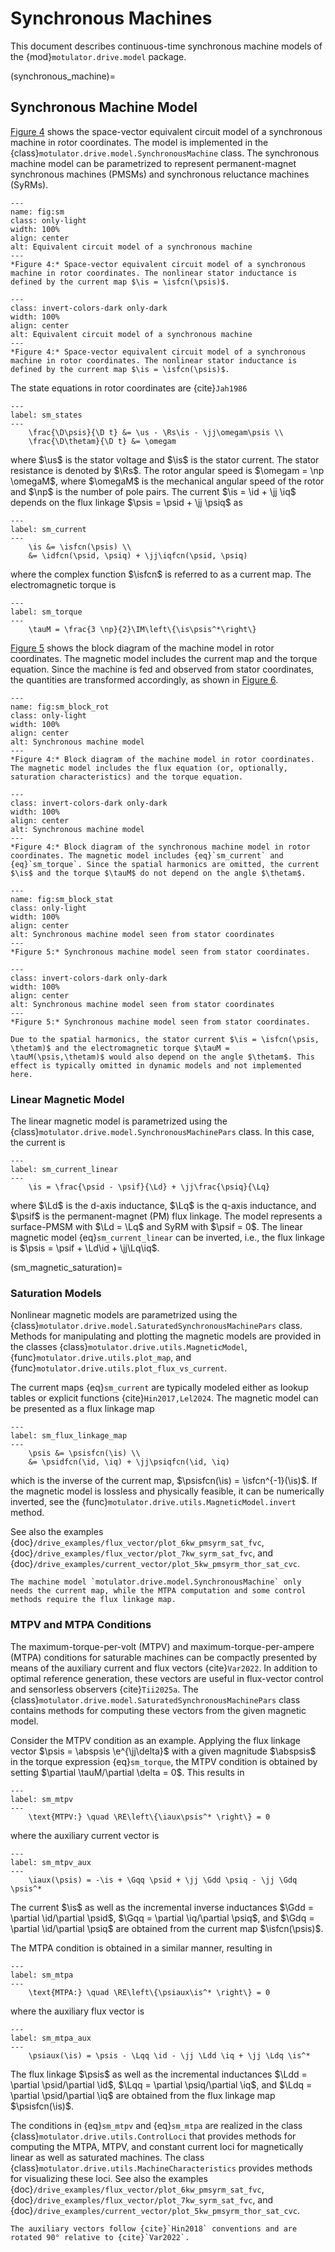 # Synchronous Machines

This document describes continuous-time synchronous machine models of the {mod}`motulator.drive.model` package.

(synchronous_machine)=

## Synchronous Machine Model

[Figure 4](fig:sm) shows the space-vector equivalent circuit model of a synchronous machine in rotor coordinates. The model is implemented in the {class}`motulator.drive.model.SynchronousMachine` class. The synchronous machine model can be parametrized to represent permanent-magnet synchronous machines (PMSMs) and synchronous reluctance machines (SyRMs).

```{figure} ../figs/sm.svg
---
name: fig:sm
class: only-light
width: 100%
align: center
alt: Equivalent circuit model of a synchronous machine
---
*Figure 4:* Space-vector equivalent circuit model of a synchronous machine in rotor coordinates. The nonlinear stator inductance is defined by the current map $\is = \isfcn(\psis)$.
```

```{figure} ../figs/sm.svg
---
class: invert-colors-dark only-dark
width: 100%
align: center
alt: Equivalent circuit model of a synchronous machine
---
*Figure 4:* Space-vector equivalent circuit model of a synchronous machine in rotor coordinates. The nonlinear stator inductance is defined by the current map $\is = \isfcn(\psis)$.
```

The state equations in rotor coordinates are {cite}`Jah1986`

```{math}
---
label: sm_states
---
    \frac{\D\psis}{\D t} &= \us - \Rs\is - \jj\omegam\psis \\
    \frac{\D\thetam}{\D t} &= \omegam
```

where $\us$ is the stator voltage and $\is$ is the stator current. The stator resistance is denoted by $\Rs$. The rotor angular speed is $\omegam = \np \omegaM$, where $\omegaM$ is the mechanical angular speed of the rotor and $\np$ is the number of pole pairs. The current $\is = \id + \jj \iq$ depends on the flux linkage $\psis = \psid + \jj \psiq$ as

```{math}
---
label: sm_current
---
    \is &= \isfcn(\psis) \\
    &= \idfcn(\psid, \psiq) + \jj\iqfcn(\psid, \psiq)
```

where the complex function $\isfcn$ is referred to as a current map. The electromagnetic torque is

```{math}
---
label: sm_torque
---
    \tauM = \frac{3 \np}{2}\IM\left\{\is\psis^*\right\}
```

[Figure 5](fig:sm_block_rot) shows the block diagram of the machine model in rotor coordinates. The magnetic model includes the current map and the torque equation. Since the machine is fed and observed from stator coordinates, the quantities are transformed accordingly, as shown in [Figure 6](fig:sm_block_stat).

```{figure} ../figs/sm_block_rot.svg
---
name: fig:sm_block_rot
class: only-light
width: 100%
align: center
alt: Synchronous machine model
---
*Figure 4:* Block diagram of the machine model in rotor coordinates. The magnetic model includes the flux equation (or, optionally, saturation characteristics) and the torque equation.
```

```{figure} ../figs/sm_block_rot.svg
---
class: invert-colors-dark only-dark
width: 100%
align: center
alt: Synchronous machine model
---
*Figure 4:* Block diagram of the synchronous machine model in rotor coordinates. The magnetic model includes {eq}`sm_current` and {eq}`sm_torque`. Since the spatial harmonics are omitted, the current $\is$ and the torque $\tauM$ do not depend on the angle $\thetam$.
```

```{figure} ../figs/sm_block_stat.svg
---
name: fig:sm_block_stat
class: only-light
width: 100%
align: center
alt: Synchronous machine model seen from stator coordinates
---
*Figure 5:* Synchronous machine model seen from stator coordinates.
```

```{figure} ../figs/sm_block_stat.svg
---
class: invert-colors-dark only-dark
width: 100%
align: center
alt: Synchronous machine model seen from stator coordinates
---
*Figure 5:* Synchronous machine model seen from stator coordinates.
```

```{note}
Due to the spatial harmonics, the stator current $\is = \isfcn(\psis, \thetam)$ and the electromagnetic torque $\tauM = \tauM(\psis,\thetam)$ would also depend on the angle $\thetam$. This effect is typically omitted in dynamic models and not implemented here.
```

### Linear Magnetic Model

The linear magnetic model is parametrized using the {class}`motulator.drive.model.SynchronousMachinePars` class. In this case, the current is

```{math}
---
label: sm_current_linear
---
    \is = \frac{\psid - \psif}{\Ld} + \jj\frac{\psiq}{\Lq}
```

where $\Ld$ is the d-axis inductance, $\Lq$ is the q-axis inductance, and $\psif$ is the permanent-magnet (PM) flux linkage. The model represents a surface-PMSM with $\Ld = \Lq$ and SyRM with $\psif = 0$. The linear magnetic model {eq}`sm_current_linear` can be inverted, i.e., the flux linkage is $\psis = \psif + \Ld\id + \jj\Lq\iq$.

(sm_magnetic_saturation)=

### Saturation Models

Nonlinear magnetic models are parametrized using the {class}`motulator.drive.model.SaturatedSynchronousMachinePars` class. Methods for manipulating and plotting the magnetic models are provided in the classes {class}`motulator.drive.utils.MagneticModel`, {func}`motulator.drive.utils.plot_map`, and {func}`motulator.drive.utils.plot_flux_vs_current`.

The current maps {eq}`sm_current` are typically modeled either as lookup tables or explicit functions {cite}`Hin2017,Lel2024`. The magnetic model can be presented as a flux linkage map

```{math}
---
label: sm_flux_linkage_map
---
    \psis &= \psisfcn(\is) \\
    &= \psidfcn(\id, \iq) + \jj\psiqfcn(\id, \iq)
```

which is the inverse of the current map, $\psisfcn(\is) = \isfcn^{-1}(\is)$. If the magnetic model is lossless and physically feasible, it can be numerically inverted, see the {func}`motulator.drive.utils.MagneticModel.invert` method.

See also the examples {doc}`/drive_examples/flux_vector/plot_6kw_pmsyrm_sat_fvc`, {doc}`/drive_examples/flux_vector/plot_7kw_syrm_sat_fvc`, and {doc}`/drive_examples/current_vector/plot_5kw_pmsyrm_thor_sat_cvc`.

```{note}
The machine model `motulator.drive.model.SynchronousMachine` only needs the current map, while the MTPA computation and some control methods require the flux linkage map.
```

### MTPV and MTPA Conditions

The maximum-torque-per-volt (MTPV) and maximum-torque-per-ampere (MTPA) conditions for saturable machines can be compactly presented by means of the auxiliary current and flux vectors {cite}`Var2022`. In addition to optimal reference generation, these vectors are useful in flux-vector control and sensorless observers {cite}`Tii2025a`. The {class}`motulator.drive.model.SaturatedSynchronousMachinePars` class contains methods for computing these vectors from the given magnetic model.

Consider the MTPV condition as an example. Applying the flux linkage vector $\psis = \abspsis \e^{\jj\delta}$ with a given magnitude $\abspsis$ in the torque expression {eq}`sm_torque`, the MTPV condition is obtained by setting $\partial \tauM/\partial \delta = 0$. This results in

```{math}
---
label: sm_mtpv
---
    \text{MTPV:} \quad \RE\left\{\iaux\psis^* \right\} = 0
```

where the auxiliary current vector is

```{math}
---
label: sm_mtpv_aux
---
    \iaux(\psis) = -\is + \Gqq \psid + \jj \Gdd \psiq - \jj \Gdq \psis^*
```

The current $\is$ as well as the incremental inverse inductances $\Gdd = \partial \id/\partial \psid$, $\Gqq = \partial \iq/\partial \psiq$, and $\Gdq = \partial \id/\partial \psiq$ are obtained from the current map $\isfcn(\psis)$.

The MTPA condition is obtained in a similar manner, resulting in

```{math}
---
label: sm_mtpa
---
    \text{MTPA:} \quad \RE\left\{\psiaux\is^* \right\} = 0
```

where the auxiliary flux vector is

```{math}
---
label: sm_mtpa_aux
---
    \psiaux(\is) = \psis - \Lqq \id - \jj \Ldd \iq + \jj \Ldq \is^*
```

The flux linkage $\psis$ as well as the incremental inductances $\Ldd = \partial \psid/\partial \id$, $\Lqq = \partial \psiq/\partial \iq$, and $\Ldq = \partial \psid/\partial \iq$ are obtained from the flux linkage map $\psisfcn(\is)$.

The conditions in {eq}`sm_mtpv` and {eq}`sm_mtpa` are realized in the class {class}`motulator.drive.utils.ControlLoci` that provides methods for computing the MTPA, MTPV, and constant current loci for magnetically linear as well as saturated machines. The class {class}`motulator.drive.utils.MachineCharacteristics` provides methods for visualizing these loci. See also the examples {doc}`/drive_examples/flux_vector/plot_6kw_pmsyrm_sat_fvc`, {doc}`/drive_examples/flux_vector/plot_7kw_syrm_sat_fvc`, and {doc}`/drive_examples/current_vector/plot_5kw_pmsyrm_thor_sat_cvc`.

```{note}
The auxiliary vectors follow {cite}`Hin2018` conventions and are rotated 90° relative to {cite}`Var2022`.
```
